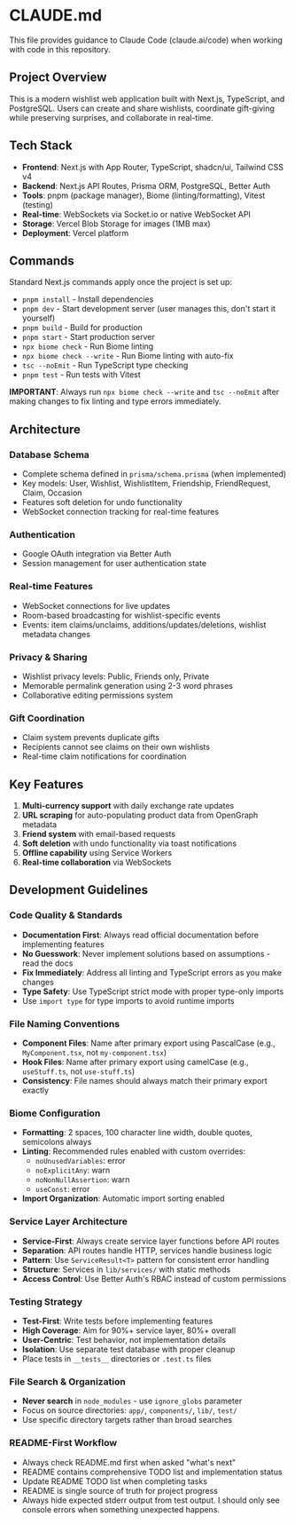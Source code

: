 # CLAUDE.md

This file provides guidance to Claude Code (claude.ai/code) when working with code in this repository.

## Project Overview

This is a modern wishlist web application built with Next.js, TypeScript, and PostgreSQL. Users can create and share wishlists, coordinate gift-giving while preserving surprises, and collaborate in real-time.

## Tech Stack

- **Frontend**: Next.js with App Router, TypeScript, shadcn/ui, Tailwind CSS v4
- **Backend**: Next.js API Routes, Prisma ORM, PostgreSQL, Better Auth
- **Tools**: pnpm (package manager), Biome (linting/formatting), Vitest (testing)
- **Real-time**: WebSockets via Socket.io or native WebSocket API
- **Storage**: Vercel Blob Storage for images (1MB max)
- **Deployment**: Vercel platform

## Commands

Standard Next.js commands apply once the project is set up:

- `pnpm install` - Install dependencies
- `pnpm dev` - Start development server (user manages this, don't start it yourself)
- `pnpm build` - Build for production
- `pnpm start` - Start production server
- `npx biome check` - Run Biome linting
- `npx biome check --write` - Run Biome linting with auto-fix
- `tsc --noEmit` - Run TypeScript type checking
- `pnpm test` - Run tests with Vitest

**IMPORTANT**: Always run `npx biome check --write` and `tsc --noEmit` after making changes to fix linting and type errors immediately.

## Architecture

### Database Schema
- Complete schema defined in `prisma/schema.prisma` (when implemented)
- Key models: User, Wishlist, WishlistItem, Friendship, FriendRequest, Claim, Occasion
- Features soft deletion for undo functionality
- WebSocket connection tracking for real-time features

### Authentication
- Google OAuth integration via Better Auth
- Session management for user authentication state

### Real-time Features
- WebSocket connections for live updates
- Room-based broadcasting for wishlist-specific events
- Events: item claims/unclaims, additions/updates/deletions, wishlist metadata changes

### Privacy & Sharing
- Wishlist privacy levels: Public, Friends only, Private
- Memorable permalink generation using 2-3 word phrases
- Collaborative editing permissions system

### Gift Coordination
- Claim system prevents duplicate gifts
- Recipients cannot see claims on their own wishlists
- Real-time claim notifications for coordination

## Key Features

1. **Multi-currency support** with daily exchange rate updates
2. **URL scraping** for auto-populating product data from OpenGraph metadata
3. **Friend system** with email-based requests
4. **Soft deletion** with undo functionality via toast notifications
5. **Offline capability** using Service Workers
6. **Real-time collaboration** via WebSockets

## Development Guidelines

### Code Quality & Standards
- **Documentation First**: Always read official documentation before implementing features
- **No Guesswork**: Never implement solutions based on assumptions - read the docs
- **Fix Immediately**: Address all linting and TypeScript errors as you make changes
- **Type Safety**: Use TypeScript strict mode with proper type-only imports
- Use `import type` for type imports to avoid runtime imports

### File Naming Conventions
- **Component Files**: Name after primary export using PascalCase (e.g., `MyComponent.tsx`, not `my-component.tsx`)
- **Hook Files**: Name after primary export using camelCase (e.g., `useStuff.ts`, not `use-stuff.ts`)
- **Consistency**: File names should always match their primary export exactly

### Biome Configuration
- **Formatting**: 2 spaces, 100 character line width, double quotes, semicolons always
- **Linting**: Recommended rules enabled with custom overrides:
  - `noUnusedVariables`: error
  - `noExplicitAny`: warn
  - `noNonNullAssertion`: warn
  - `useConst`: error
- **Import Organization**: Automatic import sorting enabled

### Service Layer Architecture
- **Service-First**: Always create service layer functions before API routes
- **Separation**: API routes handle HTTP, services handle business logic
- **Pattern**: Use `ServiceResult<T>` pattern for consistent error handling
- **Structure**: Services in `lib/services/` with static methods
- **Access Control**: Use Better Auth's RBAC instead of custom permissions

### Testing Strategy
- **Test-First**: Write tests before implementing features
- **High Coverage**: Aim for 90%+ service layer, 80%+ overall
- **User-Centric**: Test behavior, not implementation details
- **Isolation**: Use separate test database with proper cleanup
- Place tests in `__tests__` directories or `.test.ts` files

### File Search & Organization
- **Never search** in `node_modules` - use `ignore_globs` parameter
- Focus on source directories: `app/`, `components/`, `lib/`, `test/`
- Use specific directory targets rather than broad searches

### README-First Workflow
- Always check README.md first when asked "what's next"
- README contains comprehensive TODO list and implementation status
- Update README TODO list when completing tasks
- README is single source of truth for project progress
- Always hide expected stderr output from test output. I should only see console errors when something unexpected happens.